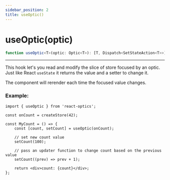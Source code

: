 ```yaml
---
sidebar_position: 2
title: useOptic()
---
```


# useOptic(optic)

```ts
function useOptic<T>(optic: Optic<T>): [T, Dispatch<SetStateAction<T>>];
```

---

This hook let's you read and modify the slice of store focused by an optic.  
Just like React `useState` it returns the value and a setter to change it.

The component will rerender each time the focused value changes.

### Example:

```tsx
import { useOptic } from 'react-optics';

const onCount = createStore(42);

const MyCount = () => {
    const [count, setCount] = useOptic(onCount);

    // set new count value
    setCount(100);

    // pass an updater function to change count based on the previous value
    setCount((prev) => prev + 1);

    return <div>count: {count}</div>;
};
```
